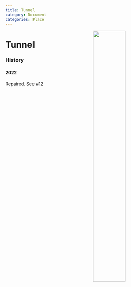 ```yaml
---
title: Tunnel
category: Document
categories: Place
---
```

<img src="img/2022-Tunnel.jpeg" align="right" style="width: 45%;">

# Tunnel

### History

#### 2022

Repaired. See [#12](https://github.com/MeanyLodge/Committee/issues/12)

